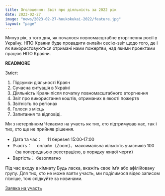 ```yaml
---
title: Оголошення: Звіт про діяльність за 2022 рік
date: 2023-02-27
image: "news/2023-02-27-houkokukai-2022/feature.jpg"
layout: "page"
---
```


Минув рік, з того дня, як почалося повномасштабне вторгнення росії в Україну. НПО Краяни буде провадити онлайн сесію-звіт щодо того, де і як використовуються отримані нами пожертви, над якими проектами працює НПО Краяни.

__READMORE__


Зміст:

1. Підсумки діяльності Краян
2. Сучасна ситуація в Україні
3. Діяльність Краян після початку повномасштабного вторгнення
4. Звіт про використання коштів, отриманих в якості пожертв
5. Звітність по регіонах
6. Голоси з місць
7. Запитання та відповіді.

Ми з нетерпінням Чекаємо на участь як тих, хто підтримував нас, так і тих, хто ще не прийняв рішення.

* Дата та час：　 11 березня 15:00‐17:00
* Участь：　 онлайн（Zoom）、максимальна кількість учасників 100（за попередньою реєстрацією, в порядку живої черги）
* Вартість： безоплатно


Під час входу в кімнату Будь ласка, вкажіть своє ім’я або афілійовану групу.
Для тих, хто не може взяти участь, ми поділимося відео записом пізніше, тож слідкуйте за новинами.

<a href="https://forms.gle/qrQTVAbdw656Srpj7" target=_blank class="btn btn-primary">Заявка на участь</a>

